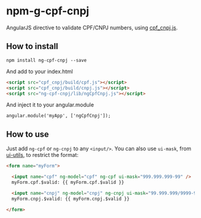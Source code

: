 # npm-g-cpf-cnpj

AngularJS directive to validate CPF/CNPJ numbers, using [cpf_cnpj.js](https://github.com/fnando/cpf_cnpj.js).

## How to install

```npm install ng-cpf-cnpj --save```

And add to your index.html

```html
<script src="cpf_cnpj/build/cpf.js"></script>
<script src="cpf_cnpj/build/cnpj.js"></script>
<script src="ng-cpf-cnpj/lib/ngCpfCnpj.js"></script>
```
And inject it to your angular.module

```angular.module('myApp', ['ngCpfCnpj']); ```

## How to use

Just add ```ng-cpf``` or ```ng-cnpj``` to any ```<input/>```. You can also use ```ui-mask```, from [ui-utils](https://github.com/angular-ui/ui-utils), to restrict the format:

```html
<form name="myForm">

  <input name="cpf" ng-model="cpf" ng-cpf ui-mask="999.999.999-99" />
  myForm.cpf.$valid: {{ myForm.cpf.$valid }}

  <input name="cnpj" ng-model="cnpj" ng-cnpj ui-mask="99.999.999/9999-99" />
  myForm.cnpj.$valid: {{ myForm.cnpj.$valid }}

</form>
```
